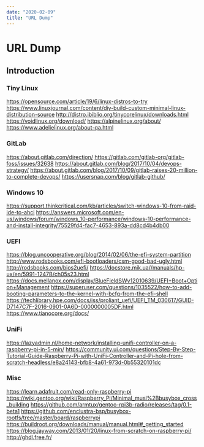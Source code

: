 ```yaml
---
date: "2020-02-09"
title: "URL Dump"
---
```

<!-- 2020-02-09-URL-Dump -->

<!-- markdownlint-disable MD025 -->
# URL Dump
<!-- markdownlint-enable MD025 -->

## Introduction

<!-- markdownlint-disable MD034 -->

### Tiny Linux

https://opensource.com/article/19/6/linux-distros-to-try
https://www.linuxjournal.com/content/diy-build-custom-minimal-linux-distribution-source
http://distro.ibiblio.org/tinycorelinux/downloads.html
https://voidlinux.org/download/ 
https://alpinelinux.org/about/
https://www.adelielinux.org/about-qa.html

### GitLab

https://about.gitlab.com/direction/
https://gitlab.com/gitlab-org/gitlab-foss/issues/32638
https://about.gitlab.com/blog/2017/10/04/devops-strategy/
https://about.gitlab.com/blog/2017/10/09/gitlab-raises-20-million-to-complete-devops/
https://usersnap.com/blog/gitlab-github/

### Windows 10

https://support.thinkcritical.com/kb/articles/switch-windows-10-from-raid-ide-to-ahci
https://answers.microsoft.com/en-us/windows/forum/windows_10-performance/windows-10-performance-and-install-integrity/75529fd4-fac7-4653-893a-dd8cd4b4db00

### UEFI

https://blog.uncooperative.org/blog/2014/02/06/the-efi-system-partition
http://www.rodsbooks.com/efi-bootloaders/csm-good-bad-ugly.html
http://rodsbooks.com/bios2uefi/
https://docstore.mik.ua//manuals/hp-ux/en/5991-1247B/ch05s23.html
https://docs.mellanox.com/display/BlueFieldSWv12010639/UEFI+Boot+Option+Management
https://superuser.com/questions/1035522/how-to-add-booting-parameters-to-the-kernel-with-bcfg-from-the-efi-shell
https://techlibrary.hpe.com/docs/iss/proliant_uefi/UEFI_TM_030617/GUID-D7147C7F-2016-0901-0A6D-0000000005DF.html
https://www.tianocore.org/docs/

### UniFi

https://lazyadmin.nl/home-network/installing-unifi-controller-on-a-raspberry-pi-in-5-min/
https://community.ui.com/questions/Step-By-Step-Tutorial-Guide-Raspberry-Pi-with-UniFi-Controller-and-Pi-hole-from-scratch-headless/e8a24143-bfb8-4a61-973d-0b55320101dc

### Misc

https://learn.adafruit.com/read-only-raspberry-pi
https://wiki.gentoo.org/wiki/Raspberry_Pi/Minimal_musl%2Bbusybox_cross_building
https://github.com/armtux/gentoo-rpi3b-radio/releases/tag/0.1-beta1
https://github.com/enclustra-bsp/busybox-rootfs/tree/master/board/raspberrypi
https://buildroot.org/downloads/manual/manual.html#_getting_started
https://blog.jayway.com/2013/01/20/linux-from-scratch-on-raspberry-pi/
http://ghdl.free.fr/

<!-- markdownlint-enable MD034 -->
